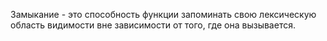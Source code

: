 Замыкание - это способность функции запоминать свою лексическую область видимости вне зависимости от того, где она вызывается.